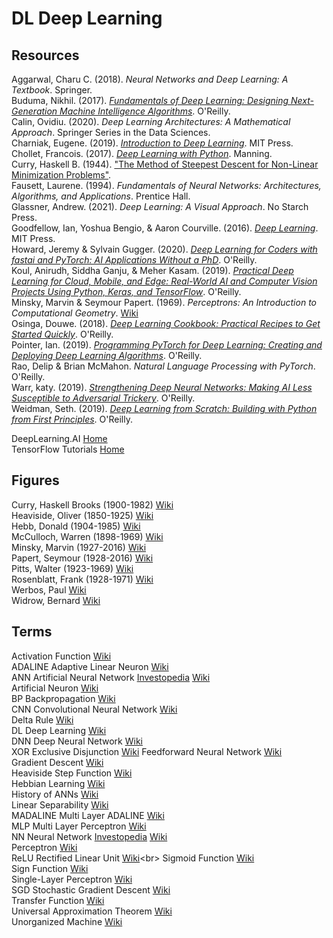 # DL Deep Learning

## Resources

Aggarwal, Charu C. (2018). _Neural Networks and Deep Learning: A Textbook_. Springer.<br>
Buduma, Nikhil. (2017). [_Fundamentals of Deep Learning: Designing Next-Generation Machine Intelligence Algorithms_](https://github.com/darksigma/Fundamentals-of-Deep-Learning-Book). O'Reilly.<br>
Calin, Ovidiu. (2020). _Deep Learning Architectures: A Mathematical Approach_. Springer Series in the Data Sciences.<br>
Charniak, Eugene. (2019). [_Introduction to Deep Learning_](https://cs.brown.edu/courses/csci1460/assets/files/deep-learning.pdf). MIT Press.<br>
Chollet, Francois. (2017). [_Deep Learning with Python_](https://github.com/fchollet/deep-learning-with-python-notebooks). Manning.<br>
Curry, Haskell B. (1944). ["The Method of Steepest Descent for Non-Linear Minimization Problems"](https://www.ams.org/journals/qam/1944-02-03/S0033-569X-1944-10667-3/S0033-569X-1944-10667-3.pdf).<br>
Fausett, Laurene. (1994). _Fundamentals of Neural Networks: Architectures, Algorithms, and Applications_. Prentice Hall.<br>
Glassner, Andrew. (2021). _Deep Learning: A Visual Approach_. No Starch Press.<br>
Goodfellow, Ian, Yoshua Bengio, & Aaron Courville. (2016). [_Deep Learning_](https://www.deeplearningbook.org). MIT Press.<br>
Howard, Jeremy & Sylvain Gugger. (2020). [_Deep Learning for Coders with fastai and PyTorch: AI Applications Without a PhD_](https://github.com/fastai/fastbook). O'Reilly.<br>
Koul, Anirudh, Siddha Ganju, & Meher Kasam. (2019). [_Practical Deep Learning for Cloud, Mobile, and Edge: Real-World AI and Computer Vision Projects Using Python, Keras, and TensorFlow_](https://github.com/practicalDL/Practical-Deep-Learning-Book/). O'Reilly.<br>
Minsky, Marvin & Seymour Papert. (1969). _Perceptrons: An Introduction to Computational Geometry_. [Wiki](https://en.wikipedia.org/wiki/Perceptrons_(book))<br>
Osinga, Douwe. (2018). [_Deep Learning Cookbook: Practical Recipes to Get Started Quickly_](https://github.com/DOsinga/deep_learning_cookbook). O'Reilly.<br>
Pointer, Ian. (2019). [_Programming PyTorch for Deep Learning: Creating and Deploying Deep Learning Algorithms_](https://github.com/falloutdurham/beginners-pytorch-deep-learning). O'Reilly.<br>
Rao, Delip & Brian McMahon. _Natural Language Processing with PyTorch_. O'Reilly.<br>
Warr, katy. (2019). [_Strengthening Deep Neural Networks: Making AI Less Susceptible to Adversarial Trickery_](https://github.com/katywarr/strengthening-dnns). O'Reilly.<br>
Weidman, Seth. (2019). [_Deep Learning from Scratch: Building with Python from First Principles_](https://github.com/SethHWeidman/DLFS_code). O'Reilly.<br>

DeepLearning.AI [Home](https://www.deeplearning.ai)<br>
TensorFlow Tutorials [Home](https://www.tensorflow.org/tutorials)<br>

## Figures

Curry, Haskell Brooks (1900-1982) [Wiki](https://en.wikipedia.org/wiki/Haskell_Curry)<br>
Heaviside, Oliver (1850-1925) [Wiki](https://en.wikipedia.org/wiki/Oliver_Heaviside)<br>
Hebb, Donald (1904-1985) [Wiki](https://en.wikipedia.org/wiki/Donald_O._Hebb)<br>
McCulloch, Warren (1898-1969) [Wiki](https://en.wikipedia.org/wiki/Warren_Sturgis_McCulloch)<br>
Minsky, Marvin (1927-2016) [Wiki](https://en.wikipedia.org/wiki/Marvin_Minsky)<br>
Papert, Seymour (1928-2016) [Wiki](https://en.wikipedia.org/wiki/Seymour_Papert)<br>
Pitts, Walter (1923-1969) [Wiki](https://en.wikipedia.org/wiki/Walter_Pitts)<br>
Rosenblatt, Frank (1928-1971) [Wiki](https://en.wikipedia.org/wiki/Frank_Rosenblatt)<br>
Werbos, Paul [Wiki](https://en.wikipedia.org/wiki/Paul_Werbos)<br>
Widrow, Bernard [Wiki](https://en.wikipedia.org/wiki/Bernard_Widrow)<br>

## Terms

Activation Function [Wiki](https://en.wikipedia.org/wiki/Activation_function)<br>
ADALINE Adaptive Linear Neuron [Wiki](https://en.wikipedia.org/wiki/ADALINE)<br>
ANN Artificial Neural Network [Investopedia](https://www.investopedia.com/terms/a/artificial-neural-networks-ann.asp) [Wiki](https://en.wikipedia.org/wiki/Artificial_neural_network)<br>
Artificial Neuron [Wiki](https://en.wikipedia.org/wiki/Artificial_neuron)<br>
BP Backpropagation [Wiki](https://en.wikipedia.org/wiki/Backpropagation)<br>
CNN Convolutional Neural Network [Wiki](https://en.wikipedia.org/wiki/Convolutional_neural_network)<br>
Delta Rule [Wiki](https://en.wikipedia.org/wiki/Delta_rule)<br>
DL Deep Learning [Wiki](https://en.wikipedia.org/wiki/Deep_learning)<br>
DNN Deep Neural Network [Wiki](https://en.wikipedia.org/wiki/Deep_learning#Deep_neural_networks)<br>
XOR Exclusive Disjunction [Wiki](https://en.wikipedia.org/wiki/Exclusive_or)
Feedforward Neural Network [Wiki](https://en.wikipedia.org/wiki/Feedforward_neural_network)<br>
Gradient Descent [Wiki](https://en.wikipedia.org/wiki/Gradient_descent)<br>
Heaviside Step Function [Wiki](https://en.wikipedia.org/wiki/Heaviside_step_function)<br>
Hebbian Learning [Wiki](https://en.wikipedia.org/wiki/Hebbian_theory)<br>
History of ANNs [Wiki](https://en.wikipedia.org/wiki/History_of_artificial_neural_networks)<br>
Linear Separability [Wiki](https://en.wikipedia.org/wiki/Linear_separability)<br>
MADALINE Multi Layer ADALINE [Wiki](https://en.wikipedia.org/wiki/ADALINE)<br>
MLP Multi Layer Perceptron [Wiki](https://en.wikipedia.org/wiki/Multilayer_perceptron)<br>
NN Neural Network [Investopedia](https://www.investopedia.com/terms/n/neuralnetwork.asp) [Wiki](https://en.wikipedia.org/wiki/Artificial_neural_network)<br>
Perceptron [Wiki](https://en.wikipedia.org/wiki/Perceptron)<br>
ReLU Rectified Linear Unit [Wiki](https://en.wikipedia.org/wiki/Rectifier_(neural_networks))<br>
Sigmoid Function [Wiki](https://en.wikipedia.org/wiki/Sigmoid_function)<br>
Sign Function [Wiki](https://en.wikipedia.org/wiki/Sign_function)<br>
Single-Layer Perceptron [Wiki](https://en.wikipedia.org/wiki/Perceptron)<br>
SGD Stochastic Gradient Descent [Wiki](https://en.wikipedia.org/wiki/Stochastic_gradient_descent)<br>
Transfer Function [Wiki](https://en.wikipedia.org/wiki/Transfer_function)<br>
Universal Approximation Theorem [Wiki](https://en.wikipedia.org/wiki/Universal_approximation_theorem)<br>
Unorganized Machine [Wiki](https://en.wikipedia.org/wiki/Unorganized_machine)<br>
